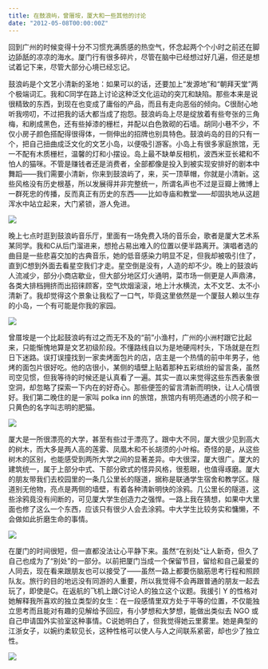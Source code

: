 ```yaml
---
title: 在鼓浪屿，曾厝垵，厦大和一些其他的讨论
date: "2012-05-08T00:00:00Z"
---
```


回到广州的时候变得十分不习惯充满质感的热空气，怀念起两个个小时之前还在脚边舔舐的凉凉的海水。厦门行有很多碎片，尽管在脑中已经想过好几遍，但还是想试着记下来，尽管大部分心境已经忘记。

鼓浪屿是个文艺小清新的圣地：如果可以的话，还要加上“发源地”和“朝拜天堂”两个极端词汇。我和C同学在路上讨论这种泛文化运动的突兀和缺陷。那些本来是说很精致的东西，到现在也变成了庸俗的产品，而且有走向恶俗的倾向。C很耐心地听我唠叨，不过把我的话大都当成了抱怨。鼓浪屿岛上尽是绽放着有些夸张的三角梅，和刷成黑色，还有些掉漆的栅栏，并配以白色敦砌的石墙。胡同小巷不少，不仅小房子颜色搭配得很得体，一侧伸出的招牌也别具特色。鼓浪屿岛的目的只有一个，把自己扭曲成泛文化的文艺小岛，以便吸引游客。小岛上有很多家庭旅馆，无一不配有木质栅栏，温馨的灯和小摆设。岛上最不缺单反相机，波西米亚长裙和不怕人的猫咪。不管是赚钱者还是消费者，全部都像是投入到被实现安排好的剧本中舞蹈——我们需要小清新，你来到鼓浪屿了，来，买一顶草帽，你就是小清新。这些风格没有历史根基，所以发展得并非完整统一，所谓名声也不过是豆瓣上微博上一群死忠的传播，反而真正有历史的东西——比如寺庙和教堂——却固执地从这趟浑水中站立起来，大门紧锁，游人免进。

![](http://photos.tuchong.com/32890/l/2752451.jpg)

晚上七点时逛到鼓浪屿音乐厅，里面有一场免费入场的音乐会，歌者是厦大艺术系某同学。我和C从后门溜进来，想抢占易出难入的位置以便半路离开。演唱者选的曲目是一些悲喜交加的古典音乐，她的低音感染力明显不足，但我却被吸引住了，直到C想到外面去看星空我们才走。星空倒是没有，人造的却不少。晚上的鼓浪屿人流减少，部分小商店歇业，但大部分地区灯火通明，菜市场一侧更是人声鼎沸，各类大排档拥挤而出招徕顾客，空气炊烟滚滚，地上汁水横流，太不文艺、太不小清新了。我却觉得这个景象让我松了一口气，毕竟这里依然是一个厦鼓人赖以生存的小岛，一个有可能是你我的家园。

![](http://photos.tuchong.com/32890/l/2752408.jpg)

曾厝垵是一个比起鼓浪屿有过之而无不及的“前”小渔村，广州的小洲村跟它比起来，只能惭愧地算是文艺初级阶段。不懂路线自以为是地硬闯村头，下场就是在烈日下迷路。误打误撞找到一家卖烤面包片的店，店主是一个热情的前中年男子，他烤的面包片很好吃。他的店很小，某侧的墙壁上贴着那种五彩缤纷的留言条，虽然司空见惯，但我等待的时候还是认真看了一遍。其实一直以来觉得这些东西表象很空洞，却忽略了探索一下内在的好奇心。那些便签的留言清新而明快，让人心情很好。我们第二晚住的是一家叫 polka inn 的旅馆，旅馆内有明亮通透的小院子和一只黄色的名字叫志明的肥猫。

![](http://photos.tuchong.com/32890/l/2752432.jpg)

厦大是一所很漂亮的大学，甚至有些过于漂亮了。跟中大不同，厦大很少见到高大的树木，而大多是两人高的莲雾、凤凰木和不长胡须的小叶榕。奇怪的是，从这些树木的区别，也能感受到两所大学之间的显著差异。中大很深，厦大很广。厦大的建筑统一，属于上部分中式、下部分欧式的怪异风格，很惹眼，也值得琢磨。厦大的朋友带我们去校园里的一条几公里长的隧道，据称是联通学生宿舍和教学区。隧道别无他物，亮点是两侧的墙壁，有着各种清新明快的涂鸦。几公里长的隧道，这些涂鸦竟没有间断的，可见厦大学生创造力之强悍。一路上我在猜想，如果中大里面也修了这么一个东西，应该只有很少人会去涂鸦。中大学生比较务实和慵懒，不会做如此折磨生命的事情。

![](http://photos.tuchong.com/32890/l/2752432.jpg)

在厦门的时间很短，但一直都没法让心平静下来。虽然“在别处”让人新奇，但久了自己也成为了“别处”的一部分。以前把厦门当成一个保留节目，留给和自己最爱的人同去，现在看来跟朋友也可以接受了——虽然一路上都要伤脑筋思考行程和照顾队友。旅行的目的地远没有同游的人重要，所以我觉得不会再跟普通的朋友一起去玩了，即使是C。在返航的飞机上跟C讨论人的独立这个议题。我援引 Y 的性格对她解释我所喜欢的独立类型的女生：在一段感情里双方处于平等的位置，不仅能独立思考而且能对有趣的见解给予回应，有小梦想和大梦想，能做出类似去 NGO 或自己申请国外实验室这种事情。C说她明白了，但我觉得她云里雾里。她是典型的江浙女子，以婉约柔软见长，这种性格可以使人与人之间联系紧密，却也少了独立性。

![](http://photos.tuchong.com/32890/l/2752509.jpg)
